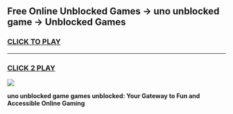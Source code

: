 
## Free Online Unblocked Games → uno unblocked game → Unblocked Games
<h3>
<a href="https://premium.freeplayer.one?title=uno_unblocked_game&ref=21F">CLICK TO PLAY</a></h3>
<hr>

<h3>
<a href="https://premium.freeplayer.one?title=uno_unblocked_game&ref=21F">CLICK 2 PLAY</a>
  
</h3>

<a href="https://premium.freeplayer.one?title=uno_unblocked_game&ref=21F/"><img src="https://clearcache.store/games.png"></a>


**uno unblocked game games unblocked: Your Gateway to Fun and Accessible Online Gaming**
